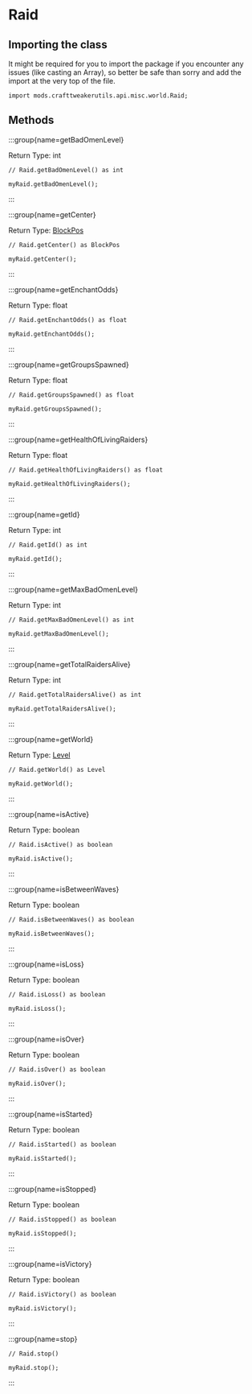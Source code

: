 # Raid

## Importing the class

It might be required for you to import the package if you encounter any issues (like casting an Array), so better be safe than sorry and add the import at the very top of the file.
```zenscript
import mods.crafttweakerutils.api.misc.world.Raid;
```


## Methods

:::group{name=getBadOmenLevel}

Return Type: int

```zenscript
// Raid.getBadOmenLevel() as int

myRaid.getBadOmenLevel();
```

:::

:::group{name=getCenter}

Return Type: [BlockPos](/vanilla/api/util/math/BlockPos)

```zenscript
// Raid.getCenter() as BlockPos

myRaid.getCenter();
```

:::

:::group{name=getEnchantOdds}

Return Type: float

```zenscript
// Raid.getEnchantOdds() as float

myRaid.getEnchantOdds();
```

:::

:::group{name=getGroupsSpawned}

Return Type: float

```zenscript
// Raid.getGroupsSpawned() as float

myRaid.getGroupsSpawned();
```

:::

:::group{name=getHealthOfLivingRaiders}

Return Type: float

```zenscript
// Raid.getHealthOfLivingRaiders() as float

myRaid.getHealthOfLivingRaiders();
```

:::

:::group{name=getId}

Return Type: int

```zenscript
// Raid.getId() as int

myRaid.getId();
```

:::

:::group{name=getMaxBadOmenLevel}

Return Type: int

```zenscript
// Raid.getMaxBadOmenLevel() as int

myRaid.getMaxBadOmenLevel();
```

:::

:::group{name=getTotalRaidersAlive}

Return Type: int

```zenscript
// Raid.getTotalRaidersAlive() as int

myRaid.getTotalRaidersAlive();
```

:::

:::group{name=getWorld}

Return Type: [Level](/vanilla/api/world/Level)

```zenscript
// Raid.getWorld() as Level

myRaid.getWorld();
```

:::

:::group{name=isActive}

Return Type: boolean

```zenscript
// Raid.isActive() as boolean

myRaid.isActive();
```

:::

:::group{name=isBetweenWaves}

Return Type: boolean

```zenscript
// Raid.isBetweenWaves() as boolean

myRaid.isBetweenWaves();
```

:::

:::group{name=isLoss}

Return Type: boolean

```zenscript
// Raid.isLoss() as boolean

myRaid.isLoss();
```

:::

:::group{name=isOver}

Return Type: boolean

```zenscript
// Raid.isOver() as boolean

myRaid.isOver();
```

:::

:::group{name=isStarted}

Return Type: boolean

```zenscript
// Raid.isStarted() as boolean

myRaid.isStarted();
```

:::

:::group{name=isStopped}

Return Type: boolean

```zenscript
// Raid.isStopped() as boolean

myRaid.isStopped();
```

:::

:::group{name=isVictory}

Return Type: boolean

```zenscript
// Raid.isVictory() as boolean

myRaid.isVictory();
```

:::

:::group{name=stop}

```zenscript
// Raid.stop()

myRaid.stop();
```

:::


